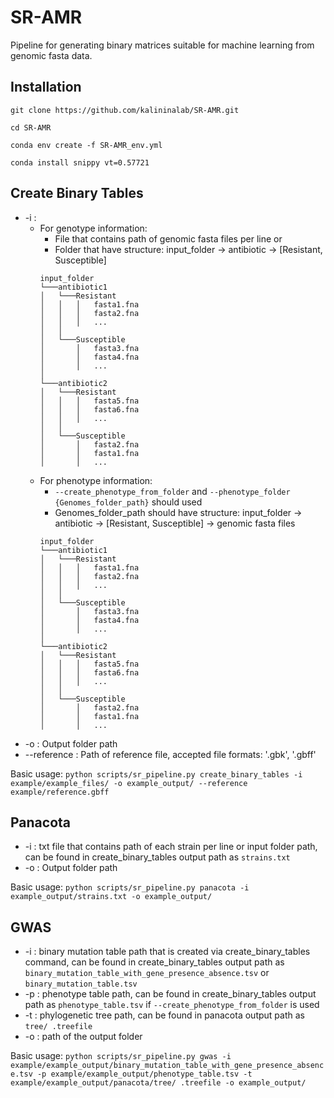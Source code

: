 # SR-AMR

Pipeline for generating binary matrices suitable for machine learning from genomic fasta data.

## Installation

```console
git clone https://github.com/kalininalab/SR-AMR.git

cd SR-AMR

conda env create -f SR-AMR_env.yml

conda install snippy vt=0.57721
```

## Create Binary Tables
- -i :
    - For genotype information:
        - File that contains path of genomic fasta files per line
        or
        - Folder that have structure: input_folder -> antibiotic -> [Resistant, Susceptible]
        ```
        input_folder
        └───antibiotic1
        │   └───Resistant
        │   │   │   fasta1.fna
        │   │   │   fasta2.fna
        │   │   │   ...
        │   │
        │   └───Susceptible
        │       │   fasta3.fna
        │       │   fasta4.fna
        │       │   ...
        │   
        └───antibiotic2
        │   └───Resistant
        │   │   │   fasta5.fna
        │   │   │   fasta6.fna
        │   │   │   ...
        │   │
        │   └───Susceptible
        │       │   fasta2.fna
        │       │   fasta1.fna
        │       │   ...
        ```
    - For phenotype information:
        - `--create_phenotype_from_folder` and `--phenotype_folder {Genomes_folder_path}` should used
        - Genomes_folder_path should have structure: input_folder -> antibiotic -> [Resistant, Susceptible] -> genomic fasta files
        ```
        input_folder
        └───antibiotic1
        │   └───Resistant
        │   │   │   fasta1.fna
        │   │   │   fasta2.fna
        │   │   │   ...
        │   │
        │   └───Susceptible
        │       │   fasta3.fna
        │       │   fasta4.fna
        │       │   ...
        │   
        └───antibiotic2
        │   └───Resistant
        │   │   │   fasta5.fna
        │   │   │   fasta6.fna
        │   │   │   ...
        │   │
        │   └───Susceptible
        │       │   fasta2.fna
        │       │   fasta1.fna
        │       │   ...  
        ```
- -o : Output folder path
- --reference : Path of reference file, accepted file formats: '.gbk', '.gbff'

Basic usage:
`python scripts/sr_pipeline.py create_binary_tables -i example/example_files/ -o example_output/ --reference example/reference.gbff`

## Panacota
- -i : txt file that contains path of each strain per line or input folder path, can be found in create_binary_tables output path as `strains.txt`
- -o : Output folder path

Basic usage:
`python scripts/sr_pipeline.py panacota -i example_output/strains.txt -o example_output/`

## GWAS
- -i : binary mutation table path that is created via create_binary_tables command, can be found in create_binary_tables output path as `binary_mutation_table_with_gene_presence_absence.tsv` or `binary_mutation_table.tsv`
- -p : phenotype table path,  can be found in create_binary_tables output path as `phenotype_table.tsv` if `--create_phenotype_from_folder` is used
- -t : phylogenetic tree path, can be found in panacota output path as `tree/ .treefile`
- -o : path of the output folder

Basic usage:
`python scripts/sr_pipeline.py gwas -i example/example_output/binary_mutation_table_with_gene_presence_absence.tsv -p example/example_output/phenotype_table.tsv -t example/example_output/panacota/tree/ .treefile -o example_output/`